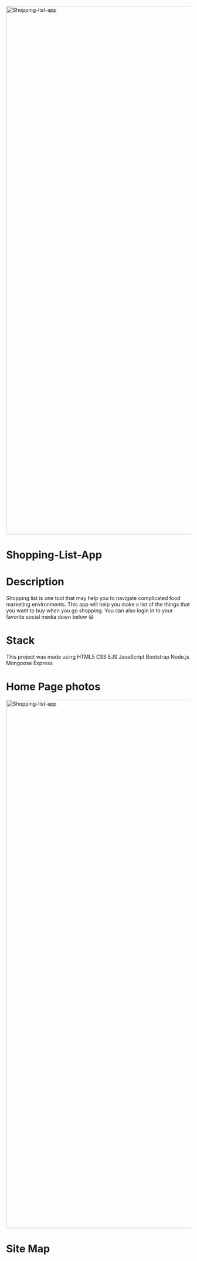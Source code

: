 <img width="1440" alt="Shopping-list-app" src="https://user-images.githubusercontent.com/98294096/166105734-758bc898-4afb-44bb-8237-1e05833769df.png">




# Shopping-List-App


# Description

Shopping list is one tool that may help you to navigate complicated food marketing environments. This app will help you make a list of the things that you want to buy when you go shopping. You can also login in to your favorite social media down below 😃



# Stack

This project was made using
HTML5
CSS
EJS
JavaScript
Bootstrap
Node.js
Mongoose
Express

# Home Page photos

<img width="1440" alt="Shopping-list-app" src="https://user-images.githubusercontent.com/98294096/166105743-7c83f71b-90e1-4ca4-a18a-88bea0cebc1f.png">


# Site Map


